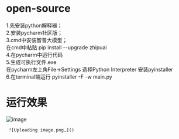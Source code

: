 # open-source
1.先安装python解释器；    
2.安装pycharm社区版；     
3.cmd中安装智普大模型；      
在cmd中粘贴      pip install --upgrade zhipuai       
4.在pycharm中运行代码        
5.生成可执行文件.exe            
在pycharm左上角File->Settings  选择Python Interpreter   安装pyinstaller         
6.在terminal端运行 pyinstaller -F -w main.py          

# 运行效果
![image](https://github.com/Bistu-OSSDT-2024/1-open-source/assets/173148466/9b9e73a9-2cdb-4e68-be4d-1f503951f98b)
     
     ![Uploading image.png…]()
